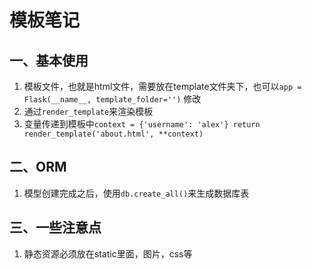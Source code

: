 # 模板笔记

## 一、基本使用
1. 模板文件，也就是html文件，需要放在template文件夹下，也可以`app = Flask(__name__, template_folder='')`
修改
2. 通过`render_template`来渲染模板
3. 变量传递到模板中`context = {'username': 'alex'} return render_template('about.html', **context)`

## 二、ORM
1.  模型创建完成之后，使用`db.create_all()`来生成数据库表

## 三、一些注意点
1.  静态资源必须放在static里面，图片，css等